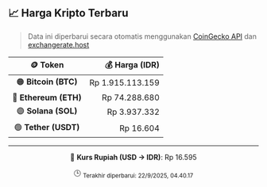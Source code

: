 

<!-- HARGA_KRIPTO -->
## 📈 Harga Kripto Terbaru

> Data ini diperbarui secara otomatis menggunakan [CoinGecko API](https://www.coingecko.com/) dan [exchangerate.host](https://exchangerate.host/)

<div align="center">

| 🪙 Token | 💰 Harga (IDR) |
|:------:|---------------:|
| 🟠 **Bitcoin (BTC)**   | Rp 1.915.113.159 |
| 🔵 **Ethereum (ETH)**  | Rp 74.288.680 |
| 🟣 **Solana (SOL)**    | Rp 3.937.332 |
| 🟢 **Tether (USDT)**   | Rp 16.604 |

---

💱 **Kurs Rupiah (USD → IDR)**: Rp 16.595

🕒 <sub>Terakhir diperbarui: 22/9/2025, 04.40.17</sub>

</div>
<!-- /HARGA_KRIPTO -->